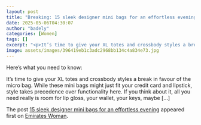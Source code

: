 ```yaml
---
layout: post
title: "Breaking: 15 sleek designer mini bags for an effortless evening"
date: 2025-05-06T04:30:07
author: "badely"
categories: [Women]
tags: []
excerpt: "<p>It’s time to give your XL totes and crossbody styles a break in favour of the micro bag. While these mini bags might just fit your credit card and "
image: assets/images/396419eb1c3adc2968bb134c4a834e73.jpg
---
```


Here’s what you need to know: <p>It’s time to give your XL totes and crossbody styles a break in favour of the micro bag. While these mini bags might just fit your credit card and lipstick, style takes precedence over functionality here. If you think about it, all you need really is room for lip gloss, your wallet, your keys, maybe [&#8230;]</p>
<p>The post <a href="https://emirateswoman.com/15-sleek-designer-mini-bags-for-an-effortless-evening/" rel="nofollow">15 sleek designer mini bags for an effortless evening</a> appeared first on <a href="https://emirateswoman.com" rel="nofollow">Emirates Woman</a>.</p>

